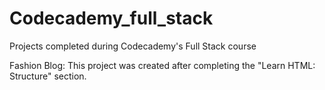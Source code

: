 # Codecademy_full_stack
Projects completed during Codecademy's Full Stack course

Fashion Blog: This project was created after completing the "Learn HTML: Structure" section. 


